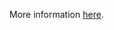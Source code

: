 More information [here](https://docs.prismacloud.io/en/enterprise-edition/policy-reference/azure-policies/azure-general-policies/ensure-azure-cognitive-services-enables-customer-managed-keys-cmks-for-encryption).
